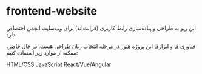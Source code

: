 # frontend-website
این رپو به طراحی و پیاده‌سازی رابط کاربری (فرانت‌اند) برای وب‌سایت انجمن اختصاص دارد. 

فناوری ها و ابزارها
این پروژه هنوز در مرحله انتخاب زبان طراحی هست. در حال حاضر، ممکنه از موارد زیر استفاده کنیم:

HTML/CSS 
JavaScript 
React/Vue/Angular 
